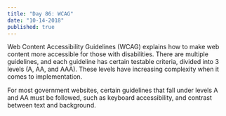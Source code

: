 ```yaml
---
title: "Day 86: WCAG"
date: "10-14-2018"
published: true
---
```

Web Content Accessibility Guidelines (WCAG) explains how to make web content more accessible for those with disabilities. There are multiple guidelines, and each guideline has certain testable criteria, divided into 3 levels (A, AA, and AAA). These levels have increasing complexity when it comes to implementation.

For most government websites, certain guidelines that fall under levels A and AA must be followed, such as keyboard accessibility, and contrast between text and background. 
